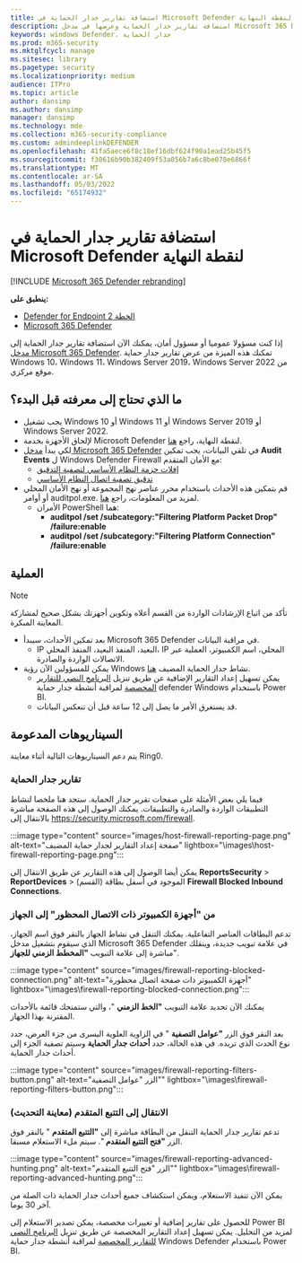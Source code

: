 ```yaml
---
title: استضافة تقارير جدار الحماية في Microsoft Defender لنقطة النهاية
description: استضافة تقارير جدار الحماية وعرضها في مدخل Microsoft 365 Defender.
keywords: windows Defender، جدار الحماية
ms.prod: m365-security
ms.mktglfcycl: manage
ms.sitesec: library
ms.pagetype: security
ms.localizationpriority: medium
audience: ITPro
ms.topic: article
author: dansimp
ms.author: dansimp
manager: dansimp
ms.technology: mde
ms.collection: m365-security-compliance
ms.custom: admindeeplinkDEFENDER
ms.openlocfilehash: 41fa5aece6f8c18ef16dbf624f90a1ead25b45f5
ms.sourcegitcommit: f30616b90b382409f53a056b7a6c8be078e6866f
ms.translationtype: MT
ms.contentlocale: ar-SA
ms.lasthandoff: 05/03/2022
ms.locfileid: "65174932"
---
```

# <a name="host-firewall-reporting-in-microsoft-defender-for-endpoint"></a>استضافة تقارير جدار الحماية في Microsoft Defender لنقطة النهاية

[!INCLUDE [Microsoft 365 Defender rebranding](../../includes/microsoft-defender.md)]

**ينطبق على:**
- [Defender for Endpoint الخطة 2](https://go.microsoft.com/fwlink/p/?linkid=2154037)
- [Microsoft 365 Defender](https://go.microsoft.com/fwlink/?linkid=2118804)

إذا كنت مسؤولا عموميا أو مسؤول أمان، يمكنك الآن استضافة تقارير جدار الحماية إلى [مدخل Microsoft 365 Defender](https://security.microsoft.com). تمكنك هذه الميزة من عرض تقارير جدار حماية Windows 10، Windows 11، Windows Server 2019، Windows Server 2022 من موقع مركزي.

## <a name="what-do-you-need-to-know-before-you-begin"></a>ما الذي تحتاج إلى معرفته قبل البدء؟

- يجب تشغيل Windows 10 أو Windows 11 أو Windows Server 2019 أو Windows Server 2022.
- لإلحاق الأجهزة بخدمة Microsoft Defender لنقطة النهاية، راجع [هنا](onboard-configure.md).
- لكي يبدأ <a href="https://go.microsoft.com/fwlink/p/?linkid=2077139" target="_blank">مدخل Microsoft 365 Defender</a> في تلقي البيانات، يجب تمكين **Audit Events** ل Windows Defender Firewall مع الأمان المتقدم:
  - [إفلات حزمة النظام الأساسي لتصفية التدقيق](/windows/security/threat-protection/auditing/audit-filtering-platform-packet-drop)
  - [تدقيق تصفية اتصال النظام الأساسي](/windows/security/threat-protection/auditing/audit-filtering-platform-connection)
- قم بتمكين هذه الأحداث باستخدام محرر عناصر نهج المجموعة أو نهج الأمان المحلي أو أوامر auditpol.exe. لمزيد من المعلومات، راجع [هنا](/windows/win32/fwp/auditing-and-logging).
  - الأمران PowerShell هما:
    - **auditpol /set /subcategory:"Filtering Platform Packet Drop" /failure:enable**
    - **auditpol /set /subcategory:"Filtering Platform Connection" /failure:enable**

## <a name="the-process"></a>العملية

> [!NOTE]
> تأكد من اتباع الإرشادات الواردة من القسم أعلاه وتكوين أجهزتك بشكل صحيح لمشاركة المعاينة المبكرة.

- بعد تمكين الأحداث، سيبدأ Microsoft 365 Defender في مراقبة البيانات.
  - IP البعيد، المنفذ البعيد، المنفذ المحلي، IP المحلي، اسم الكمبيوتر، العملية عبر الاتصالات الواردة والصادرة.
- يمكن للمسؤولين الآن رؤية Windows نشاط جدار الحماية المضيف [هنا](https://security.microsoft.com/firewall).
  - يمكن تسهيل إعداد التقارير الإضافية عن طريق تنزيل [البرنامج النصي للتقارير المخصصة](https://github.com/microsoft/MDATP-PowerBI-Templates/tree/master/Firewall) لمراقبة أنشطة جدار حماية defender Windows باستخدام Power BI.
  - قد يستغرق الأمر ما يصل إلى 12 ساعة قبل أن تنعكس البيانات.

## <a name="supported-scenarios"></a>السيناريوهات المدعومة

يتم دعم السيناريوهات التالية أثناء معاينة Ring0.

### <a name="firewall-reporting"></a>تقارير جدار الحماية

فيما يلي بعض الأمثلة على صفحات تقرير جدار الحماية. ستجد هنا ملخصا لنشاط التطبيقات الواردة والصادرة والتطبيقات. يمكنك الوصول إلى هذه الصفحة مباشرة بالانتقال إلى <https://security.microsoft.com/firewall>.

:::image type="content" source="images/host-firewall-reporting-page.png" alt-text="صفحة إعداد التقارير لجدار حماية المضيف" lightbox="\images\host-firewall-reporting-page.png":::

يمكن أيضا الوصول إلى هذه التقارير عن طريق الانتقال إلى **ReportsSecurity** >  **ReportDevices** >  (القسم) الموجود في أسفل بطاقة **Firewall Blocked Inbound Connections**.

### <a name="from-computers-with-a-blocked-connection-to-device"></a>من "أجهزة الكمبيوتر ذات الاتصال المحظور" إلى الجهاز

تدعم البطاقات العناصر التفاعلية. يمكنك التنقل في نشاط الجهاز بالنقر فوق اسم الجهاز، الذي سيقوم بتشغيل مدخل Microsoft 365 Defender في علامة تبويب جديدة، وينقلك مباشرة إلى علامة التبويب **"المخطط الزمني للجهاز**".

:::image type="content" source="images/firewall-reporting-blocked-connection.png" alt-text="أجهزة الكمبيوتر ذات صفحة اتصال محظورة" lightbox="\images\firewall-reporting-blocked-connection.png":::

يمكنك الآن تحديد علامة التبويب **"الخط الزمني** "، والتي ستمنحك قائمة بالأحداث المقترنة بهذا الجهاز.

بعد النقر فوق الزر **"عوامل التصفية** " في الزاوية العلوية اليسرى من جزء العرض، حدد نوع الحدث الذي تريده. في هذه الحالة، حدد **أحداث جدار الحماية** وسيتم تصفية الجزء إلى أحداث جدار الحماية.

:::image type="content" source="images/firewall-reporting-filters-button.png" alt-text="الزر &quot;عوامل التصفية&quot;" lightbox="\images\firewall-reporting-filters-button.png":::

### <a name="drill-into-advanced-hunting-preview-refresh"></a>الانتقال إلى التتبع المتقدم (معاينة التحديث)

تدعم تقارير جدار الحماية التنقل من البطاقة مباشرة إلى **"التتبع المتقدم** " بالنقر فوق الزر **"فتح التتبع المتقدم** ". سيتم ملء الاستعلام مسبقا.

:::image type="content" source="images/firewall-reporting-advanced-hunting.png" alt-text="الزر &quot;فتح التتبع المتقدم&quot;" lightbox="\images\firewall-reporting-advanced-hunting.png":::

يمكن الآن تنفيذ الاستعلام، ويمكن استكشاف جميع أحداث جدار الحماية ذات الصلة من آخر 30 يوما.

للحصول على تقارير إضافية أو تغييرات مخصصة، يمكن تصدير الاستعلام إلى Power BI لمزيد من التحليل. يمكن تسهيل إعداد التقارير المخصصة عن طريق تنزيل [البرنامج النصي للتقارير المخصصة](https://github.com/microsoft/MDATP-PowerBI-Templates/tree/master/Firewall) لمراقبة أنشطة جدار حماية Windows Defender باستخدام Power BI.
